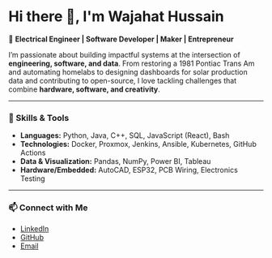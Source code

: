 # Hi there 👋, I'm Wajahat Hussain  

🚀 **Electrical Engineer | Software Developer | Maker | Entrepreneur**  

I’m passionate about building impactful systems at the intersection of **engineering, software, and data**. From restoring a 1981 Pontiac Trans Am and automating homelabs to designing dashboards for solar production data and contributing to open-source, I love tackling challenges that combine **hardware, software, and creativity**.  

---

### 🔧 Skills & Tools
- **Languages:** Python, Java, C++, SQL, JavaScript (React), Bash  
- **Technologies:** Docker, Proxmox, Jenkins, Ansible, Kubernetes, GitHub Actions  
- **Data & Visualization:** Pandas, NumPy, Power BI, Tableau  
- **Hardware/Embedded:** AutoCAD, ESP32, PCB Wiring, Electronics Testing  

---

### 📫 Connect with Me
- [LinkedIn](https://www.linkedin.com/in/wajahat-hussain)  
- [GitHub](https://github.com/wajahathussain81)  
- [Email](mailto:your.email@example.com)  
